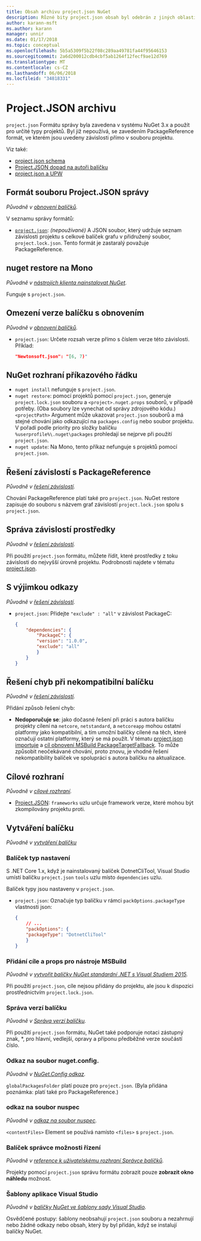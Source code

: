 ```yaml
---
title: Obsah archivu project.json NuGet
description: Různé bity project.json obsah byl odebrán z jiných oblastí v dokumentaci NuGet.
author: karann-msft
ms.author: karann
manager: unnir
ms.date: 01/17/2018
ms.topic: conceptual
ms.openlocfilehash: 5b5a5309f5b22f08c289aa49781fa44f95646153
ms.sourcegitcommit: 2a6d200012cdb4cbf5ab1264f12fecf9ae12d769
ms.translationtype: MT
ms.contentlocale: cs-CZ
ms.lasthandoff: 06/06/2018
ms.locfileid: "34818331"
---
```

# <a name="projectjson-archive"></a>Project.JSON archivu

`project.json` Formátu správy byla zavedena v systému NuGet 3.x a použít pro určité typy projektů. Byl již nepoužívá, se zavedením PackageReference formát, ve kterém jsou uvedeny závislosti přímo v souboru projektu.

Viz také:

- [project.json schema](project-json.md)
- [Project.JSON dopad na autoři balíčku](project-json-impact.md)
- [project.json a UPW](project-json-and-uwp.md)

## <a name="projectjson-management-format"></a>Formát souboru Project.JSON správy

*Původně v [obnovení balíčků](../what-is-nuget.md).*

V seznamu správy formátů:

- [`project.json`](project-json.md): *(nepoužívané)* A JSON soubor, který udržuje seznam závislosti projektu s celkové balíček grafu v přidružený soubor, `project.lock.json`. Tento formát je zastaralý považuje PackageReference.

## <a name="nuget-restore-on-mono"></a>nuget restore na Mono

*Původně v [nástrojích klienta nainstalovat NuGet](../install-nuget-client-tools.md).*

Funguje s `project.json`.

## <a name="constraining-package-versions-with-restore"></a>Omezení verze balíčku s obnovením

*Původně v [obnovení balíčků](../consume-packages/package-restore.md#constraining-package-versions-with-restore).*

- `project.json`: Určete rozsah verze přímo s číslem verze této závislosti. Příklad:

    ```json
    "Newtonsoft.json": "[6, 7)"
    ```

## <a name="nuget-cli-commands"></a>NuGet rozhraní příkazového řádku

- `nuget install` nefunguje s `project.json`.
- `nuget restore`: pomocí projektů pomocí `project.json`, generuje `project.lock.json` souboru a `<project>.nuget.props` souborů, v případě potřeby. (Oba soubory lze vynechat od správy zdrojového kódu.) `<projectPath>` Argument může ukazovat `project.json` souborů a má stejné chování jako odkazující na `packages.config` nebo soubor projektu. V pořadí podle priority pro složky balíčku `%userprofile%\.nuget\packages` prohledají se nejprve při použití `project.json`.
- `nuget update`: Na Mono, tento příkaz nefunguje s projektů pomocí `project.json`.

## <a name="dependency-resolution-with-packagereference"></a>Řešení závislostí s PackageReference

*Původně v [řešení závislostí](../consume-packages/dependency-resolution.md#dependency-resolution-with-packagereference).*

Chování PackageReference platí také pro `project.json`. NuGet restore zapisuje do souboru s názvem graf závislostí `project.lock.json` spolu s `project.json`.

## <a name="managing-dependency-assets"></a>Správa závislostí prostředky

*Původně v [řešení závislostí](../consume-packages/dependency-resolution.md#managing-dependency-assets).*

Při použití `project.json` formátu, můžete řídit, které prostředky z toku závislosti do nejvyšší úrovně projektu. Podrobnosti najdete v tématu [project.json](project-json.md).

## <a name="excluding-references"></a>S výjimkou odkazy

*Původně v [řešení závislostí](../consume-packages/dependency-resolution.md#excluding-references).*

- `project.json`: Přidejte `"exclude" : "all"` v závislost PackageC:

    ```json
    {
        "dependencies": {
            "PackageC": {
            "version": "1.0.0",
            "exclude": "all"
            }
        }
    }
    ```

## <a name="resolving-incompatible-package-errors"></a>Řešení chyb při nekompatibilní balíčku

*Původně v [řešení závislostí](../consume-packages/dependency-resolution.md#resolving-incompatible-package-errors).*

Přidání způsob řešení chyb:

- **Nedoporučuje se**: jako dočasné řešení při práci s autora balíčku projekty cílení na `netcore`, `netstandard`, a `netcoreapp` mohou ostatní platformy jako kompatibilní, a tím umožní balíčky cílené na těch, které označují ostatní platformy, který se má použít. V tématu [project.json importuje](project-json.md#imports) a [cíl obnovení MSBuild PackageTargetFallback](../reference/msbuild-targets.md#packagetargetfallback). To může způsobit neočekávané chování, proto znovu, je vhodné řešení nekompatibility balíček ve spolupráci s autora balíčku na aktualizace.

## <a name="target-frameworks"></a>Cílové rozhraní

*Původně v [cílové rozhraní](../reference/target-frameworks.md).*

- [Project.JSON](project-json.md): `frameworks` uzlu určuje framework verze, které mohou být zkompilovány projektu proti.

## <a name="creating-a-package"></a>Vytváření balíčku

*Původně v [vytváření balíčku](../create-packages/creating-a-package.md)*

### <a name="setting-a-package-type"></a>Balíček typ nastavení

S .NET Core 1.x, když je nainstalovaný balíček DotnetCliTool, Visual Studio umístí balíčku `project.json` `tools` uzlu místo `dependencies` uzlu.

Balíček typy jsou nastaveny v `project.json`.

- `project.json`: Označuje typ balíčku v rámci `packOptions.packageType` vlastnosti json:

    ```json
    {
        // ...
        "packOptions": {
        "packageType": "DotnetCliTool"
        }
    }
    ```

### <a name="adding-targets-and-props-for-msbuild"></a>Přidání cíle a props pro nástroje MSBuild

*Původně v [vytvořit balíčky NuGet standardní .NET s Visual Studiem 2015](../guides/create-net-standard-packages-vs2015.md).*

Při použití `project.json`, cíle nejsou přidány do projektu, ale jsou k dispozici prostřednictvím `project.lock.json`.

### <a name="package-versioning"></a>Správa verzí balíčku

*Původně v [Správa verzí balíčku](../reference/package-versioning.md).*

Při použití `project.json` formátu, NuGet také podporuje notaci zástupný znak, \*, pro hlavní, vedlejší, opravy a příponu předběžné verze součástí číslo.

### <a name="nugetconfig-reference"></a>Odkaz na soubor nuget.config.

*Původně v [NuGet.Config odkaz](../reference/nuget-config-file.md).*

`globalPackagesFolder` platí pouze pro `project.json`. (Byla přidána poznámka: platí také pro PackageReference.)

### <a name="nuspec-file-reference"></a>odkaz na soubor nuspec

*Původně v [odkaz na soubor nuspec](../reference/nuspec.md).*

`<contentFiles>` Element se používá namísto `<files>` s `project.json`.

### <a name="package-manager-options-control"></a>Balíček správce možnosti řízení

*Původně v [reference k uživatelskému rozhraní Správce balíčků](../tools/package-manager-ui.md).*

Projekty pomocí `project.json` správu formátu zobrazit pouze **zobrazit okno náhledu** možnost.

### <a name="visual-studio-templates"></a>Šablony aplikace Visual Studio

*Původně v [balíčky NuGet ve šablony sady Visual Studio](../visual-studio-extensibility/visual-studio-templates.md).*

Osvědčené postupy: šablony neobsahují `project.json` souboru a nezahrnují nebo žádné odkazy nebo obsah, který by byl přidán, když se instalují balíčky NuGet.